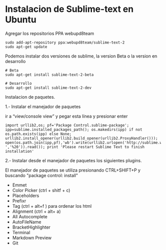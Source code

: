 Instalacion de Sublime-text en Ubuntu
=====================================

Agregar los repositorios PPA webupd8team

    sudo add-apt-repository ppa:webupd8team/sublime-text-2
    sudo apt-get update

Podemos instalar dos versiones de sublime, la version Beta o la version en desarrollo

    # Beta
    sudo apt-get install sublime-text-2-beta

    # Desarrollo
    sudo apt-get install sublime-text-2-dev
    
Instalacion de paquetes.

1.- Instalar el manejador de paquetes

ir a “view/console view” y pegar esta línea y presionar enter

    import urllib2,os; pf='Package Control.sublime-package'; ipp=sublime.installed_packages_path(); os.makedirs(ipp) if not os.path.exists(ipp) else None; urllib2.install_opener(urllib2.build_opener(urllib2.ProxyHandler())); open(os.path.join(ipp,pf),'wb').write(urllib2.urlopen('http://sublime.wbond.net/'+pf.replace(' ','%20')).read()); print 'Please restart Sublime Text to finish installation'
    
2.- Instalar desde el manejador de paquetes los siguientes plugins.

El manejador de paquetes se utiliza presionando CTRL+SHIFT+P y buscando "package control: install"

* Emmet
* Color Picker (ctrl + shitf + c)
* Placeholders
* Prefixr
* Tag (ctrl + alt+f )   para ordenar los html
* Alignment (ctrl + alt+ a)
* All Autocomplete
* AutoFileName
* BracketHighlighter
* Terminal
* Markdown Preview
* Git

